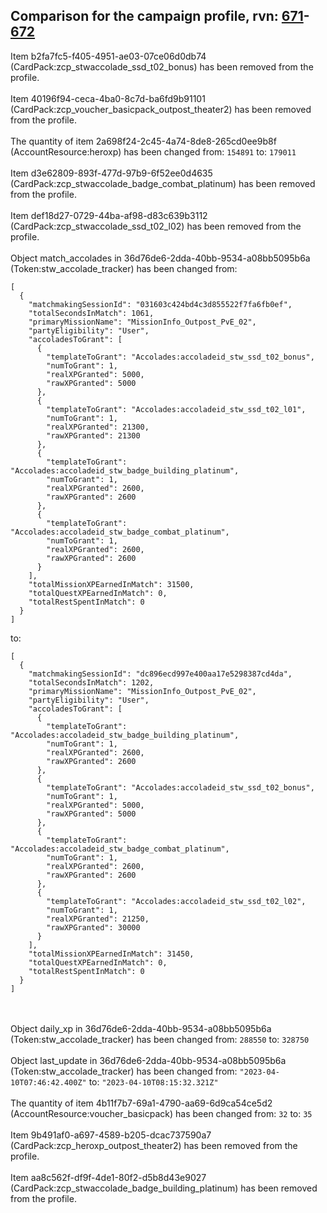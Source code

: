 ## Comparison for the campaign profile, rvn: [671](https://github.com/PRO100KatYT/FortniteProfileRevisions/tree/main/profiles/campaign/671%20campaign.json)-[672](https://github.com/PRO100KatYT/FortniteProfileRevisions/tree/main/profiles/campaign/672%20campaign.json)

Item b2fa7fc5-f405-4951-ae03-07ce06d0db74 (CardPack:zcp_stwaccolade_ssd_t02_bonus) has been removed from the profile.
<br><br>
Item 40196f94-ceca-4ba0-8c7d-ba6fd9b91101 (CardPack:zcp_voucher_basicpack_outpost_theater2) has been removed from the profile.
<br><br>
The quantity of item 2a698f24-2c45-4a74-8de8-265cd0ee9b8f (AccountResource:heroxp) has been changed from: `154891` to: `179011`
<br><br>
Item d3e62809-893f-477d-97b9-6f52ee0d4635 (CardPack:zcp_stwaccolade_badge_combat_platinum) has been removed from the profile.
<br><br>
Item def18d27-0729-44ba-af98-d83c639b3112 (CardPack:zcp_stwaccolade_ssd_t02_l02) has been removed from the profile.
<br><br>
Object match_accolades in 36d76de6-2dda-40bb-9534-a08bb5095b6a (Token:stw_accolade_tracker) has been changed from:

```
[
  {
    "matchmakingSessionId": "031603c424bd4c3d855522f7fa6fb0ef",
    "totalSecondsInMatch": 1061,
    "primaryMissionName": "MissionInfo_Outpost_PvE_02",
    "partyEligibility": "User",
    "accoladesToGrant": [
      {
        "templateToGrant": "Accolades:accoladeid_stw_ssd_t02_bonus",
        "numToGrant": 1,
        "realXPGranted": 5000,
        "rawXPGranted": 5000
      },
      {
        "templateToGrant": "Accolades:accoladeid_stw_ssd_t02_l01",
        "numToGrant": 1,
        "realXPGranted": 21300,
        "rawXPGranted": 21300
      },
      {
        "templateToGrant": "Accolades:accoladeid_stw_badge_building_platinum",
        "numToGrant": 1,
        "realXPGranted": 2600,
        "rawXPGranted": 2600
      },
      {
        "templateToGrant": "Accolades:accoladeid_stw_badge_combat_platinum",
        "numToGrant": 1,
        "realXPGranted": 2600,
        "rawXPGranted": 2600
      }
    ],
    "totalMissionXPEarnedInMatch": 31500,
    "totalQuestXPEarnedInMatch": 0,
    "totalRestSpentInMatch": 0
  }
]
```

to:

```
[
  {
    "matchmakingSessionId": "dc896ecd997e400aa17e5298387cd4da",
    "totalSecondsInMatch": 1202,
    "primaryMissionName": "MissionInfo_Outpost_PvE_02",
    "partyEligibility": "User",
    "accoladesToGrant": [
      {
        "templateToGrant": "Accolades:accoladeid_stw_badge_building_platinum",
        "numToGrant": 1,
        "realXPGranted": 2600,
        "rawXPGranted": 2600
      },
      {
        "templateToGrant": "Accolades:accoladeid_stw_ssd_t02_bonus",
        "numToGrant": 1,
        "realXPGranted": 5000,
        "rawXPGranted": 5000
      },
      {
        "templateToGrant": "Accolades:accoladeid_stw_badge_combat_platinum",
        "numToGrant": 1,
        "realXPGranted": 2600,
        "rawXPGranted": 2600
      },
      {
        "templateToGrant": "Accolades:accoladeid_stw_ssd_t02_l02",
        "numToGrant": 1,
        "realXPGranted": 21250,
        "rawXPGranted": 30000
      }
    ],
    "totalMissionXPEarnedInMatch": 31450,
    "totalQuestXPEarnedInMatch": 0,
    "totalRestSpentInMatch": 0
  }
]
```

<br><br>
Object daily_xp in 36d76de6-2dda-40bb-9534-a08bb5095b6a (Token:stw_accolade_tracker) has been changed from: `288550` to: `328750`
<br><br>
Object last_update in 36d76de6-2dda-40bb-9534-a08bb5095b6a (Token:stw_accolade_tracker) has been changed from: `"2023-04-10T07:46:42.400Z"` to: `"2023-04-10T08:15:32.321Z"`
<br><br>
The quantity of item 4b11f7b7-69a1-4790-aa69-6d9ca54ce5d2 (AccountResource:voucher_basicpack) has been changed from: `32` to: `35`
<br><br>
Item 9b491af0-a697-4589-b205-dcac737590a7 (CardPack:zcp_heroxp_outpost_theater2) has been removed from the profile.
<br><br>
Item aa8c562f-df9f-4de1-80f2-d5b8d43e9027 (CardPack:zcp_stwaccolade_badge_building_platinum) has been removed from the profile.
<br><br>
